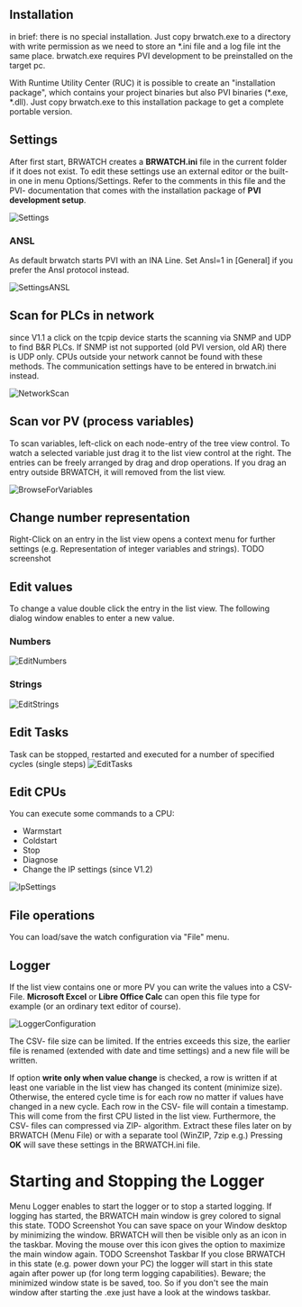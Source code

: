## Installation
in brief: there is no special installation. Just copy brwatch.exe to a directory with write permission as 
we need to store an *.ini file and a log file int the same place.
brwatch.exe requires PVI development to be preinstalled on the target pc.

With Runtime Utility Center (RUC) it is possible to create an "installation package", which contains your project binaries but also PVI binaries (*.exe, *.dll).
Just copy brwatch.exe to this installation package to get a complete portable version.

## Settings
After first start, BRWATCH creates a **BRWATCH.ini** file in the current folder if it does not exist.
To edit these settings use an external editor or the built-in one in menu Options/Settings. 
Refer to the comments in this file and the PVI- documentation that comes with the installation package of **PVI development setup**.

![Settings](https://github.com/hilch/brwatch/blob/master/doc/Settings.PNG)
### ANSL
As default brwatch starts PVI with an INA Line. Set Ansl=1 in [General] if you prefer the Ansl protocol instead.

![SettingsANSL](https://github.com/hilch/brwatch/blob/master/doc/ANSL.png)


## Scan for PLCs in network
since V1.1 a click on the tcpip device starts the scanning via SNMP and UDP to find B&R PLCs.
If SNMP ist not supported (old PVI version, old AR) there is UDP only.
CPUs outside your network cannot be found with these methods. The communication settings have to be entered in brwatch.ini instead.

![NetworkScan](https://github.com/hilch/brwatch/blob/master/doc/network_scan.gif)

## Scan vor PV (process variables)
To scan variables, left-click on each node-entry of the tree view control.
To watch a selected variable just drag it to the list view control at the right. 
The entries can be freely arranged by drag and drop operations. 
If you drag an entry outside BRWATCH, it will removed from the list view. 

![BrowseForVariables](https://github.com/hilch/brwatch/blob/master/doc/browse_for_variables.gif)

## Change number representation
Right-Click on an entry in the list view opens a context menu for further settings (e.g. 
Representation of integer variables and strings).
TODO screenshot

## Edit values
To change a value double click the entry in the list view. 
The following dialog window enables to enter a new value.
### Numbers
![EditNumbers](https://github.com/hilch/brwatch/blob/master/doc/EditNumber.PNG)
### Strings
![EditStrings](https://github.com/hilch/brwatch/blob/master/doc/EditString.PNG)

## Edit Tasks
Task can be stopped, restarted and executed for a number of specified cycles (single steps)
![EditTasks](https://github.com/hilch/brwatch/blob/master/doc/EditTask.PNG)

## Edit CPUs
You can execute some commands to a CPU: 
- Warmstart
- Coldstart
- Stop
- Diagnose
- Change the IP settings (since V1.2)

![IpSettings](https://github.com/hilch/brwatch/blob/master/doc/change_ip_settings.gif)

## File operations
You can load/save the watch configuration via "File" menu.

## Logger 
If the list view contains one or more PV you can write the values into a CSV- File. **Microsoft Excel** or **Libre Office Calc** can open this file type for example (or an ordinary text editor of course).

![LoggerConfiguration](https://github.com/hilch/brwatch/blob/master/doc/LoggerConfiguration.PNG)

The CSV- file size can be limited. If the entries exceeds this size, the earlier file is renamed (extended with date and time settings) and a new file will be written.

If option **write only when value change** is checked, a row is written if at least one variable in the list view has changed its content (minimize size). 
Otherwise, the entered cycle time is for each row no matter if values have changed in a new cycle.
Each row in the CSV- file will contain a timestamp. This will come from the first CPU listed in the list view.
Furthermore, the CSV- files can compressed via ZIP- algorithm. Extract these files later on by BRWATCH (Menu File) or with a separate tool (WinZIP, 7zip e.g.)
Pressing **OK** will save these settings in the BRWATCH.ini file.
# Starting and Stopping the Logger
Menu Logger enables to start the logger or to stop a started logging. If logging has started, the BRWATCH main window is grey colored to signal this state.
TODO Screenshot
You can save space on your Window desktop by minimizing the window. BRWATCH will then be visible only as an icon in the taskbar. Moving the mouse over this icon gives the option to maximize the main window again.
TODO Screenshot Taskbar
If you close BRWATCH in this state (e.g. power down your PC) the logger will start in this state again after power up (for long term logging capabilities).
Beware; the minimized window state is be saved, too. 
So if you don't see the main window after starting the .exe just have a look at the windows taskbar.



